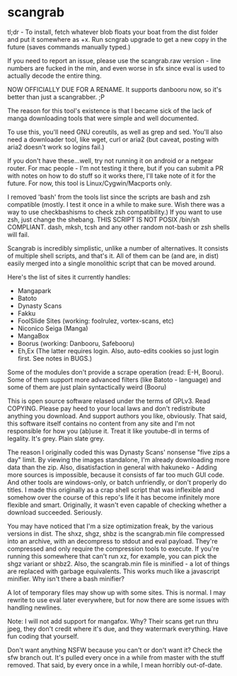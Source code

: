 scangrab
=====

tl;dr - To install, fetch whatever blob floats your boat from the dist folder and put it somewhere as +x. Run scngrab upgrade to get a new copy in the future (saves commands manually typed.)

If you need to report an issue, please use the scangrab.raw version - line numbers are fucked in the min, and even worse in sfx since eval is used to actually decode the entire thing.

NOW OFFICIALLY DUE FOR A RENAME. It supports danbooru now, so it's better than just a scangrabber. ;P

The reason for this tool's existence is that I became sick of the lack of manga downloading tools that were simple and well documented.

To use this, you'll need GNU coreutils, as well as grep and sed. You'll also need a downloader tool, like wget, curl or aria2 (but caveat, posting with aria2 doesn't work so logins fail.)

If you don't have these...well, try not running it on android or a netgear router. For mac people - I'm not testing it there, but if you can submit a PR with notes on how to do stuff so it works there, I'll take note of it for the future. For now, this tool is Linux/Cygwin/Macports only.

I removed 'bash' from the tools list since the scripts are bash and zsh compatible (mostly. I test it once in a while to make sure. Wish there was a way to use checkbashisms to check zsh compatibility.) If you want to use zsh, just change the shebang. THIS SCRIPT IS NOT POSIX /bin/sh COMPLIANT. dash, mksh, tcsh and any other random not-bash or zsh shells will fail.

Scangrab is incredibly simplistic, unlike a number of alternatives. It consists of multiple shell scripts, and that's it. All of them can be (and are, in dist) easily merged into a single monolithic script that can be moved around.

Here's the list of sites it currently handles:

 * Mangapark
 * Batoto
 * Dynasty Scans
 * Fakku
 * FoolSlide Sites (working: foolrulez, vortex-scans, etc)
 * Niconico Seiga (Manga)
 * MangaBox
 * Boorus (working: Danbooru, Safebooru)
 * Eh,Ex (The latter requires login. Also, auto-edits cookies so just login first. See notes in BUGS.)

Some of the modules don't provide a scrape operation (read: E-H, Booru). Some of them support more advanced filters (like Batoto - language) and some of them are just plain syntactically weird (Booru)

This is open source software relased under the terms of GPLv3. Read COPYING. Please pay heed to your local laws and don't redistribute anything you download. And support authors you like, obviously. That said, this software itself contains no content from any site and I'm not responsible for how you (ab)use it. Treat it like youtube-dl in terms of legality. It's grey. Plain slate grey.

The reason I originally coded this was Dynasty Scans' nonsense "five zips a day" limit. By viewing the images standalone, I'm already downloading more data than the zip. Also, disatisfaction in general with hakuneko - Adding more sources is impossible, because it consists of far too much GUI code. And other tools are windows-only, or batch unfriendly, or don't properly do titles. I made this originally as a crap shell script that was inflexible and somehow over the course of this repo's life it has become infinitely more flexible and smart. Originally, it wasn't even capable of checking whether a download succeeded. Seriously.

You may have noticed that I'm a size optimization freak, by the various versions in dist. The shxz, shgz, shbz is the scangrab.min file compressed into an archive, with an decompress to stdout and eval payload. They're compressed and only require the compression tools to execute. If you're running this somewhere that can't run xz, for example, you can pick the shgz variant or shbz2. Also, the scangrab.min file is minified - a lot of things are replaced with garbage equivalents. This works much like a javascript minifier. Why isn't there a bash minifier?

A lot of temporary files may show up with some sites. This is normal. I may rewrite to use eval later everywhere, but for now there are some issues with handling newlines.

Note: I will not add support for mangafox. Why? Their scans get run thru jpeg, they don't credit where it's due, and they watermark everything. Have fun coding that yourself.

Don't want anything NSFW because you can't or don't want it? Check the sfw branch out. It's pulled every once in a while from master with the stuff removed. That said, by every once in a while, I mean horribly out-of-date.

